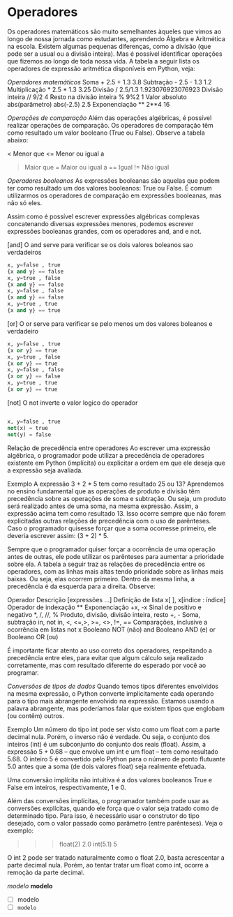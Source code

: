 # Operadores
Os operadores matemáticos são muito semelhantes àqueles que vimos ao longo de nossa jornada como estudantes, aprendendo Álgebra e Aritmética na escola. Existem algumas pequenas diferenças, como a divisão (que pode ser a usual ou a divisão inteira). Mas é possível identificar operações que fizemos ao longo de toda nossa vida. A tabela a seguir lista os operadores de expressão aritmética disponíveis em Python, veja:

*Operadores matemáticos*
Soma	          +	    2.5 + 1.3	    3.8
Subtração      	-	    2.5 - 1.3	    1.2
Multiplicação 	*	    2.5 * 1.3	    3.25
Divisão	        /	    2.5/1.3	      1.923076923076923
Divisão inteira	//	  9/2	          4
Resto na divisão inteira	%	9%2	    1
Valor absoluto	abs(parâmetro)	abs(-2.5)	2.5
Exponenciação	 **	    2**4	        16


*Operações de comparação*
Além das operações algébricas, é possível realizar operações de comparação. Os operadores de comparação têm como resultado um valor booleano (True ou False). Observe a tabela abaixo:

<	Menor que
<=	Menor ou igual a
>	Maior que
>=	Maior ou igual a
==	Igual
!=	Não igual


*Operadores booleanos*
As expressões booleanas são aquelas que podem ter como resultado um dos valores booleanos: True ou False. É comum utilizarmos os operadores de comparação em expressões booleanas, mas não só eles.

Assim como é possível escrever expressões algébricas complexas concatenando diversas expressões menores, podemos escrever expressões booleanas grandes, com os operadores and, and e not.

[and]
O and serve para verificar se os dois valores boleanos sao verdadeiros

```py
x, y=false , true
{x and y} == false
x, y=true , false
{x and y} == false
x, y=false , false
{x and y} == false
x, y=true , true
{x and y} == true
```

[or]
O or serve para verificar se pelo menos um dos valores boleanos e verdadeiro

```py
x, y=false , true
{x or y} == true
x, y=true , false
{x or y} == true
x, y=false , false
{x or y} == false
x, y=true , true
{x or y} == true
```

[not]
O not inverte o valor logico do operador

```py

x, y=false , true
not(x) = true
not(y) = false

```


Relação de precedência entre operadores
Ao escrever uma expressão algébrica, o programador pode utilizar a precedência de operadores existente em Python (implícita) ou explicitar a ordem em que ele deseja que a expressão seja avaliada.

Exemplo
A expressão 3 + 2 * 5 tem como resultado 25 ou 13? Aprendemos no ensino fundamental que as operações de produto e divisão têm precedência sobre as operações de soma e subtração. Ou seja, um produto será realizado antes de uma soma, na mesma expressão. Assim, a expressão acima tem como resultado 13. Isso ocorre sempre que não forem explicitadas outras relações de precedência com o uso de parênteses. Caso o programador quisesse forçar que a soma ocorresse primeiro, ele deveria escrever assim: (3 + 2) * 5.

Sempre que o programador quiser forçar a ocorrência de uma operação antes de outras, ele pode utilizar os parênteses para aumentar a prioridade sobre ela. A tabela a seguir traz as relações de precedência entre os operadores, com as linhas mais altas tendo prioridade sobre as linhas mais baixas. Ou seja, elas ocorrem primeiro. Dentro da mesma linha, a precedência é da esquerda para a direita. Observe:

Operador	Descrição
[expressões ...]	Definição de lista
x[ ], x[índice : índice]	Operador de indexação
**	Exponenciação
+x, -x	Sinal de positivo e negativo
*, /, //, %	Produto, divisão, divisão inteira, resto
+, -	Soma, subtração
in, not in, <, <=,>, >=, <>, !=, ==	Comparações, inclusive a ocorrência em listas
not x	Booleano NOT (não)
and	Booleano AND (e)
or	Booleano OR (ou)

É importante ficar atento ao uso correto dos operadores, respeitando a precedência entre eles, para evitar que algum cálculo seja realizado corretamente, mas com resultado diferente do esperado por você ao programar.


*Conversões de tipos de dados*
Quando temos tipos diferentes envolvidos na mesma expressão, o Python converte implicitamente cada operando para o tipo mais abrangente envolvido na expressão. Estamos usando a palavra abrangente, mas poderíamos falar que existem tipos que englobam (ou contêm) outros.

Exemplo
Um número do tipo int pode ser visto como um float com a parte decimal nula. Porém, o inverso não é verdade. Ou seja, o conjunto dos inteiros (int) é um subconjunto do conjunto dos reais (float). Assim, a expressão 5 + 0.68 – que envolve um int e um float – tem como resultado 5.68. O inteiro 5 é convertido pelo Python para o número de ponto flutuante 5.0 antes que a soma (de dois valores float) seja realmente efetuada.

Uma conversão implícita não intuitiva é a dos valores booleanos True e False em inteiros, respectivamente, 1 e 0. 

Além das conversões implícitas, o programador também pode usar as conversões explícitas, quando ele força que o valor seja tratado como de determinado tipo. Para isso, é necessário usar o construtor do tipo desejado, com o valor passado como parâmetro (entre parênteses). Veja o exemplo:

>>> float(2)
2.0
>>> int(5.1)
5

O int 2 pode ser tratado naturalmente como o float 2.0, basta acrescentar a parte decimal nula. Porém, ao tentar tratar um float como int, ocorre a remoção da parte decimal.

*modelo*
**modelo**
- [ ] modelo
- [ ] `modelo`

```py


```